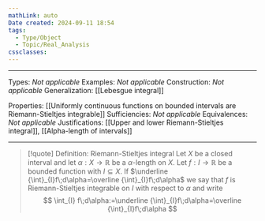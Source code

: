 ```yaml
---
mathLink: auto
Date created: 2024-09-11 18:54
tags:
  - Type/Object
  - Topic/Real_Analysis
cssclasses:
---
```


---  

Types: _Not applicable_
Examples: _Not applicable_
Construction: _Not applicable_
Generalization: [[Lebesgue integral]]

Properties: [[Uniformly continuous functions on bounded intervals are Riemann-Stieltjes integrable]]
Sufficiencies: _Not applicable_
Equivalences: _Not applicable_
Justifications: [[Upper and lower Riemann-Stieltjes integral]], [[Alpha-length of intervals]]

---

> [!quote] Definition: Riemann-Stieltjes integral
>  Let $X$ be a closed interval and let $\alpha:X\to \mathbb{R}$ be a $\alpha$-length on $X$. Let $f:I\to \mathbb{R}$ be a bounded function with $I\subseteq X$. If $\underline {\int}_{I}f\;d\alpha=\overline {\int}_{I}f\;d\alpha$ we say that $f$ is Riemann-Stieltjes integrable on $I$ with respect to $\alpha$ and write $$ \int_{I} f\;d\alpha:=\underline {\int}_{I}f\;d\alpha=\overline {\int}_{I}f\;d\alpha $$



